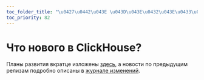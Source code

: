 ```yaml
---
toc_folder_title: "\u0427\u0442\u043E \u043D\u043E\u0432\u043E\u0433\u043E?"
toc_priority: 82
---
```


# Что нового в ClickHouse?

Планы развития вкратце изложены [здесь](extended-roadmap.md), а новости по предыдущим релизам подробно описаны в [журнале изменений](changelog/index.md).
